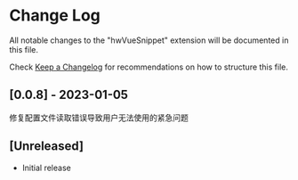 # Change Log

All notable changes to the "hwVueSnippet" extension will be documented in this file.

Check [Keep a Changelog](http://keepachangelog.com/) for recommendations on how to structure this file.

## [0.0.8] - 2023-01-05

修复配置文件读取错误导致用户无法使用的紧急问题

## [Unreleased]

- Initial release